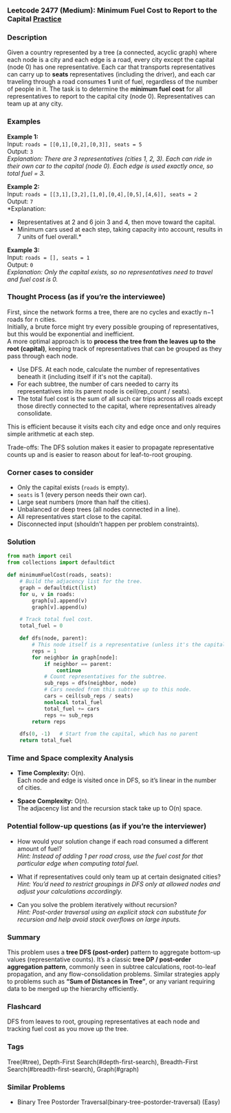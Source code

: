 ### Leetcode 2477 (Medium): Minimum Fuel Cost to Report to the Capital [Practice](https://leetcode.com/problems/minimum-fuel-cost-to-report-to-the-capital)

### Description  
Given a country represented by a tree (a connected, acyclic graph) where each node is a city and each edge is a road, every city except the capital (node 0) has one representative. Each car that transports representatives can carry up to **seats** representatives (including the driver), and each car traveling through a road consumes **1** unit of fuel, regardless of the number of people in it. The task is to determine the **minimum fuel cost** for all representatives to report to the capital city (node 0). Representatives can team up at any city.

### Examples  

**Example 1:**  
Input: `roads = [[0,1],[0,2],[0,3]], seats = 5`  
Output: `3`  
*Explanation: There are 3 representatives (cities 1, 2, 3). Each can ride in their own car to the capital (node 0). Each edge is used exactly once, so total fuel = 3.*

**Example 2:**  
Input: `roads = [[3,1],[3,2],[1,0],[0,4],[0,5],[4,6]], seats = 2`  
Output: `7`  
*Explanation:  
- Representatives at 2 and 6 join 3 and 4, then move toward the capital.
- Minimum cars used at each step, taking capacity into account, results in 7 units of fuel overall.*

**Example 3:**  
Input: `roads = [], seats = 1`  
Output: `0`  
*Explanation: Only the capital exists, so no representatives need to travel and fuel cost is 0.*


### Thought Process (as if you’re the interviewee)  
First, since the network forms a tree, there are no cycles and exactly n−1 roads for n cities.  
Initially, a brute force might try every possible grouping of representatives, but this would be exponential and inefficient.  
A more optimal approach is to **process the tree from the leaves up to the root (capital)**, keeping track of representatives that can be grouped as they pass through each node.

- Use DFS. At each node, calculate the number of representatives beneath it (including itself if it's not the capital).
- For each subtree, the number of cars needed to carry its representatives into its parent node is ceil(rep_count / seats).
- The total fuel cost is the sum of all such car trips across all roads except those directly connected to the capital, where representatives already consolidate.

This is efficient because it visits each city and edge once and only requires simple arithmetic at each step.

Trade-offs: The DFS solution makes it easier to propagate representative counts up and is easier to reason about for leaf-to-root grouping.


### Corner cases to consider  
- Only the capital exists (`roads` is empty).
- `seats` is 1 (every person needs their own car).
- Large seat numbers (more than half the cities).
- Unbalanced or deep trees (all nodes connected in a line).
- All representatives start close to the capital.
- Disconnected input (shouldn’t happen per problem constraints).

### Solution

```python
from math import ceil
from collections import defaultdict

def minimumFuelCost(roads, seats):
    # Build the adjacency list for the tree.
    graph = defaultdict(list)
    for u, v in roads:
        graph[u].append(v)
        graph[v].append(u)

    # Track total fuel cost.
    total_fuel = 0

    def dfs(node, parent):
        # This node itself is a representative (unless it's the capital)
        reps = 1
        for neighbor in graph[node]:
            if neighbor == parent:
                continue
            # Count representatives for the subtree.
            sub_reps = dfs(neighbor, node)
            # Cars needed from this subtree up to this node.
            cars = ceil(sub_reps / seats)
            nonlocal total_fuel
            total_fuel += cars
            reps += sub_reps
        return reps

    dfs(0, -1)   # Start from the capital, which has no parent
    return total_fuel
```

### Time and Space complexity Analysis  

- **Time Complexity:** O(n).  
  Each node and edge is visited once in DFS, so it’s linear in the number of cities.

- **Space Complexity:** O(n).  
  The adjacency list and the recursion stack take up to O(n) space.


### Potential follow-up questions (as if you’re the interviewer)  

- How would your solution change if each road consumed a different amount of fuel?  
  *Hint: Instead of adding 1 per road cross, use the fuel cost for that particular edge when computing total fuel.*

- What if representatives could only team up at certain designated cities?  
  *Hint: You’d need to restrict groupings in DFS only at allowed nodes and adjust your calculations accordingly.*

- Can you solve the problem iteratively without recursion?  
  *Hint: Post-order traversal using an explicit stack can substitute for recursion and help avoid stack overflows on large inputs.*

### Summary
This problem uses a **tree DFS (post-order)** pattern to aggregate bottom-up values (representative counts). It’s a classic **tree DP / post-order aggregation pattern**, commonly seen in subtree calculations, root-to-leaf propagation, and any flow-consolidation problems. Similar strategies apply to problems such as **“Sum of Distances in Tree”**, or any variant requiring data to be merged up the hierarchy efficiently.


### Flashcard
DFS from leaves to root, grouping representatives at each node and tracking fuel cost as you move up the tree.

### Tags
Tree(#tree), Depth-First Search(#depth-first-search), Breadth-First Search(#breadth-first-search), Graph(#graph)

### Similar Problems
- Binary Tree Postorder Traversal(binary-tree-postorder-traversal) (Easy)